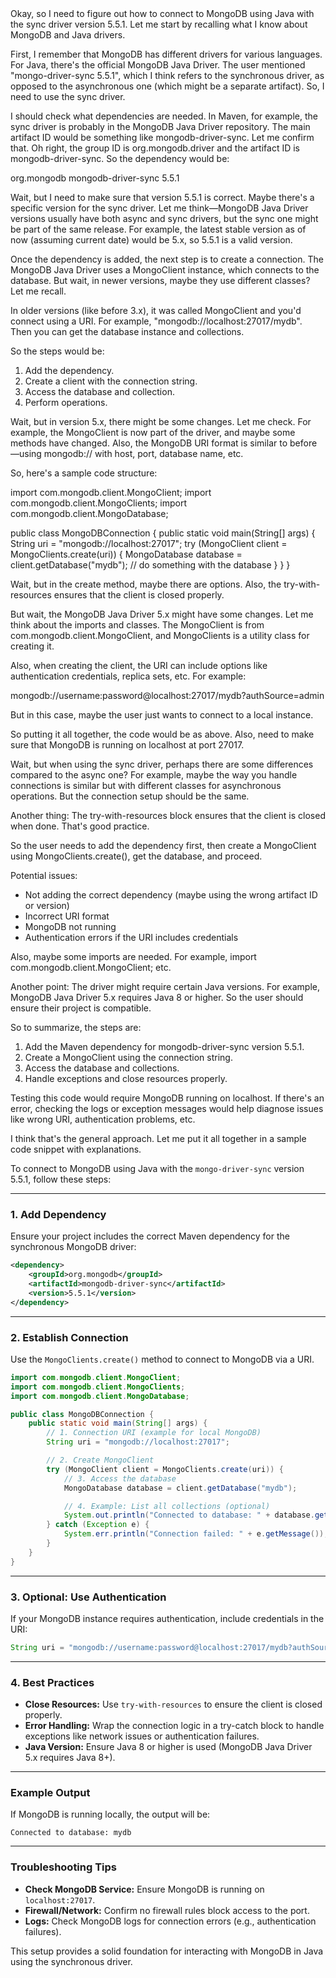 <think>
Okay, so I need to figure out how to connect to MongoDB using Java with the sync driver version 5.5.1. Let me start by recalling what I know about MongoDB and Java drivers.

First, I remember that MongoDB has different drivers for various languages. For Java, there's the official MongoDB Java Driver. The user mentioned "mongo-driver-sync 5.5.1", which I think refers to the synchronous driver, as opposed to the asynchronous one (which might be a separate artifact). So, I need to use the sync driver.

I should check what dependencies are needed. In Maven, for example, the sync driver is probably in the MongoDB Java Driver repository. The main artifact ID would be something like mongodb-driver-sync. Let me confirm that. Oh right, the group ID is org.mongodb.driver and the artifact ID is mongodb-driver-sync. So the dependency would be:

<dependency>
    <groupId>org.mongodb</groupId>
    <artifactId>mongodb-driver-sync</artifactId>
    <version>5.5.1</version>
</dependency>

Wait, but I need to make sure that version 5.5.1 is correct. Maybe there's a specific version for the sync driver. Let me think—MongoDB Java Driver versions usually have both async and sync drivers, but the sync one might be part of the same release. For example, the latest stable version as of now (assuming current date) would be 5.x, so 5.5.1 is a valid version.

Once the dependency is added, the next step is to create a connection. The MongoDB Java Driver uses a MongoClient instance, which connects to the database. But wait, in newer versions, maybe they use different classes? Let me recall.

In older versions (like before 3.x), it was called MongoClient and you'd connect using a URI. For example, "mongodb://localhost:27017/mydb". Then you can get the database instance and collections.

So the steps would be:

1. Add the dependency.
2. Create a client with the connection string.
3. Access the database and collection.
4. Perform operations.

Wait, but in version 5.x, there might be some changes. Let me check. For example, the MongoClient is now part of the driver, and maybe some methods have changed. Also, the MongoDB URI format is similar to before—using mongodb:// with host, port, database name, etc.

So, here's a sample code structure:

import com.mongodb.client.MongoClient;
import com.mongodb.client.MongoClients;
import com.mongodb.client.MongoDatabase;

public class MongoDBConnection {
    public static void main(String[] args) {
        String uri = "mongodb://localhost:27017";
        try (MongoClient client = MongoClients.create(uri)) {
            MongoDatabase database = client.getDatabase("mydb");
            // do something with the database
        }
    }
}

Wait, but in the create method, maybe there are options. Also, the try-with-resources ensures that the client is closed properly.

But wait, the MongoDB Java Driver 5.x might have some changes. Let me think about the imports and classes. The MongoClient is from com.mongodb.client.MongoClient, and MongoClients is a utility class for creating it.

Also, when creating the client, the URI can include options like authentication credentials, replica sets, etc. For example:

mongodb://username:password@localhost:27017/mydb?authSource=admin

But in this case, maybe the user just wants to connect to a local instance.

So putting it all together, the code would be as above. Also, need to make sure that MongoDB is running on localhost at port 27017.

Wait, but when using the sync driver, perhaps there are some differences compared to the async one? For example, maybe the way you handle connections is similar but with different classes for asynchronous operations. But the connection setup should be the same.

Another thing: The try-with-resources block ensures that the client is closed when done. That's good practice.

So the user needs to add the dependency first, then create a MongoClient using MongoClients.create(), get the database, and proceed.

Potential issues:

- Not adding the correct dependency (maybe using the wrong artifact ID or version)
- Incorrect URI format
- MongoDB not running
- Authentication errors if the URI includes credentials

Also, maybe some imports are needed. For example, import com.mongodb.client.MongoClient; etc.

Another point: The driver might require certain Java versions. For example, MongoDB Java Driver 5.x requires Java 8 or higher. So the user should ensure their project is compatible.

So to summarize, the steps are:

1. Add the Maven dependency for mongodb-driver-sync version 5.5.1.
2. Create a MongoClient using the connection string.
3. Access the database and collections.
4. Handle exceptions and close resources properly.

Testing this code would require MongoDB running on localhost. If there's an error, checking the logs or exception messages would help diagnose issues like wrong URI, authentication problems, etc.

I think that's the general approach. Let me put it all together in a sample code snippet with explanations.
</think>



To connect to MongoDB using Java with the `mongo-driver-sync` version 5.5.1, follow these steps:

---

### **1. Add Dependency**
Ensure your project includes the correct Maven dependency for the synchronous MongoDB driver:

```xml
<dependency>
    <groupId>org.mongodb</groupId>
    <artifactId>mongodb-driver-sync</artifactId>
    <version>5.5.1</version>
</dependency>
```

---

### **2. Establish Connection**
Use the `MongoClients.create()` method to connect to MongoDB via a URI.

```java
import com.mongodb.client.MongoClient;
import com.mongodb.client.MongoClients;
import com.mongodb.client.MongoDatabase;

public class MongoDBConnection {
    public static void main(String[] args) {
        // 1. Connection URI (example for local MongoDB)
        String uri = "mongodb://localhost:27017";

        // 2. Create MongoClient
        try (MongoClient client = MongoClients.create(uri)) {
            // 3. Access the database
            MongoDatabase database = client.getDatabase("mydb");

            // 4. Example: List all collections (optional)
            System.out.println("Connected to database: " + database.getName());
        } catch (Exception e) {
            System.err.println("Connection failed: " + e.getMessage());
        }
    }
}
```

---

### **3. Optional: Use Authentication**
If your MongoDB instance requires authentication, include credentials in the URI:

```java
String uri = "mongodb://username:password@localhost:27017/mydb?authSource=admin";
```

---

### **4. Best Practices**
- **Close Resources:** Use `try-with-resources` to ensure the client is closed properly.
- **Error Handling:** Wrap the connection logic in a try-catch block to handle exceptions like network issues or authentication failures.
- **Java Version:** Ensure Java 8 or higher is used (MongoDB Java Driver 5.x requires Java 8+).

---

### **Example Output**
If MongoDB is running locally, the output will be:

```
Connected to database: mydb
```

---

### **Troubleshooting Tips**
- **Check MongoDB Service:** Ensure MongoDB is running on `localhost:27017`.
- **Firewall/Network:** Confirm no firewall rules block access to the port.
- **Logs:** Check MongoDB logs for connection errors (e.g., authentication failures).

This setup provides a solid foundation for interacting with MongoDB in Java using the synchronous driver.
